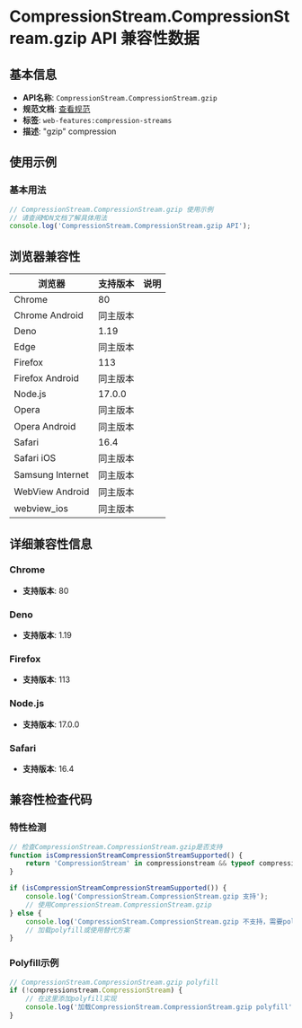 # CompressionStream.CompressionStream.gzip API 兼容性数据

## 基本信息

- **API名称**: `CompressionStream.CompressionStream.gzip`
- **规范文档**: [查看规范](https://compression.spec.whatwg.org/#supported-formats)
- **标签**: `web-features:compression-streams`
- **描述**: "gzip" compression

## 使用示例

### 基本用法

```javascript
// CompressionStream.CompressionStream.gzip 使用示例
// 请查阅MDN文档了解具体用法
console.log('CompressionStream.CompressionStream.gzip API');
```

## 浏览器兼容性

| 浏览器 | 支持版本 | 说明 |
|--------|----------|------|
| Chrome | 80 |  |
| Chrome Android | 同主版本 |  |
| Deno | 1.19 |  |
| Edge | 同主版本 |  |
| Firefox | 113 |  |
| Firefox Android | 同主版本 |  |
| Node.js | 17.0.0 |  |
| Opera | 同主版本 |  |
| Opera Android | 同主版本 |  |
| Safari | 16.4 |  |
| Safari iOS | 同主版本 |  |
| Samsung Internet | 同主版本 |  |
| WebView Android | 同主版本 |  |
| webview_ios | 同主版本 |  |

## 详细兼容性信息

### Chrome

- **支持版本**: 80

### Deno

- **支持版本**: 1.19

### Firefox

- **支持版本**: 113

### Node.js

- **支持版本**: 17.0.0

### Safari

- **支持版本**: 16.4

## 兼容性检查代码

### 特性检测

```javascript
// 检查CompressionStream.CompressionStream.gzip是否支持
function isCompressionStreamCompressionStreamSupported() {
    return 'CompressionStream' in compressionstream && typeof compressionstream.CompressionStream === 'function';
}

if (isCompressionStreamCompressionStreamSupported()) {
    console.log('CompressionStream.CompressionStream.gzip 支持');
    // 使用CompressionStream.CompressionStream.gzip
} else {
    console.log('CompressionStream.CompressionStream.gzip 不支持，需要polyfill');
    // 加载polyfill或使用替代方案
}
```

### Polyfill示例

```javascript
// CompressionStream.CompressionStream.gzip polyfill
if (!compressionstream.CompressionStream) {
    // 在这里添加polyfill实现
    console.log('加载CompressionStream.CompressionStream.gzip polyfill');
}
```

